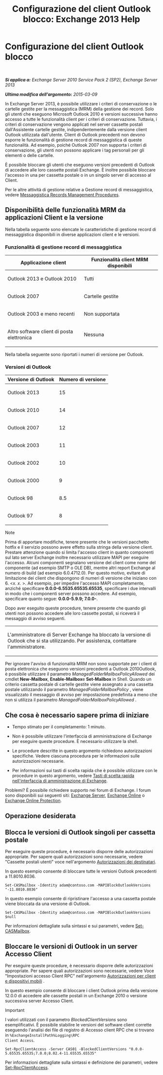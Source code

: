 ﻿---
title: 'Configurazione del client Outlook blocco: Exchange 2013 Help'
TOCTitle: Configurazione del client Outlook blocco
ms:assetid: 3a579c83-8bc7-4adc-a25c-8eb6eed7220c
ms:mtpsurl: https://technet.microsoft.com/it-it/library/Dd335207(v=EXCHG.150)
ms:contentKeyID: 51407354
ms.date: 05/22/2018
mtps_version: v=EXCHG.150
ms.translationtype: MT
---

# Configurazione del client Outlook blocco

 

_**Si applica a:** Exchange Server 2010 Service Pack 2 (SP2), Exchange Server 2013_

_**Ultima modifica dell'argomento:** 2015-03-09_

In Exchange Server 2013, è possibile utilizzare i criteri di conservazione o le cartelle gestite per la messaggistica (MRM) della gestione dei record. Solo gli utenti che eseguono Microsoft Outlook 2010 e versioni successive hanno accesso a tutte le funzionalità client per i criteri di conservazione. Tuttavia, i criteri di conservazione vengono applicati nel server cassette postali dall'Assistente cartelle gestite, indipendentemente dalla versione client Outlook utilizzata dall'utente. Client di Outlook precedenti non devono esporre le funzionalità di gestione record di messaggistica di queste funzionalità. Ad esempio, poiché Outlook 2007 non supporta i criteri di conservazione, gli utenti non possono applicare i tag personali per gli elementi o delle cartelle.

È possibile bloccare gli utenti che eseguono versioni precedenti di Outlook di accedere alle loro cassette postali Exchange. È inoltre possibile bloccare l'accesso in una per cassetta postale o in un singolo server di accesso al Client.

Per le altre attività di gestione relative a Gestione record di messaggistica, vedere [Messaggistica Records Management Procedures](messaging-records-management-procedures-exchange-2013-help.md).

## Disponibilità delle funzionalità MRM da applicazioni Client e la versione

Nella tabella seguente sono elencate le caratteristiche di gestione record di messaggistica disponibili in diverse applicazioni client e le versioni.

### Funzionalità di gestione record di messaggistica

<table>
<colgroup>
<col style="width: 50%" />
<col style="width: 50%" />
</colgroup>
<thead>
<tr class="header">
<th>Applicazione client</th>
<th>Funzionalità client MRM disponibili</th>
</tr>
</thead>
<tbody>
<tr class="odd">
<td><p>Outlook 2013 e Outlook 2010</p></td>
<td><p>Tutti</p></td>
</tr>
<tr class="even">
<td><p>Outlook 2007</p></td>
<td><p>Cartelle gestite</p></td>
</tr>
<tr class="odd">
<td><p>Outlook 2003 e meno recenti</p></td>
<td><p>Non supportata</p></td>
</tr>
<tr class="even">
<td><p>Altro software client di posta elettronica</p></td>
<td><p>Nessuna</p></td>
</tr>
</tbody>
</table>


Nella tabella seguente sono riportati i numeri di versione per Outlook.

### Versioni di Outlook

<table>
<colgroup>
<col style="width: 50%" />
<col style="width: 50%" />
</colgroup>
<thead>
<tr class="header">
<th>Versione di Outlook</th>
<th>Numero di versione</th>
</tr>
</thead>
<tbody>
<tr class="odd">
<td><p>Outlook 2013</p></td>
<td><p>15</p></td>
</tr>
<tr class="even">
<td><p>Outlook 2010</p></td>
<td><p>14</p></td>
</tr>
<tr class="odd">
<td><p>Outlook 2007</p></td>
<td><p>12</p></td>
</tr>
<tr class="even">
<td><p>Outlook 2003</p></td>
<td><p>11</p></td>
</tr>
<tr class="odd">
<td><p>Outlook 2002</p></td>
<td><p>10</p></td>
</tr>
<tr class="even">
<td><p>Outlook 2000</p></td>
<td><p>9</p></td>
</tr>
<tr class="odd">
<td><p>Outlook 98</p></td>
<td><p>8.5</p></td>
</tr>
<tr class="even">
<td><p>Outlook 97</p></td>
<td><p>8</p></td>
</tr>
</tbody>
</table>



> [!NOTE]
> Prima di apportare modifiche, tenere presente che le versioni pacchetto hotfix e il servizio possono avere effetto sulla stringa della versione client. Prestare attenzione quando si limita l'accesso client in quanto componenti sul lato server Exchange inoltre necessario utilizzare MAPI per eseguire l'accesso. Alcuni componenti segnalano versione del client come nome del componente (ad esempio SMTP o OLE DB), mentre altri report Exchange al numero di build (ad esempio 6.0.4712.0). Per questo motivo, evitare di limitazione dei client che dispongono di numeri di versione che iniziano con 6. &lt;<EM>x</EM>. <EM>x</EM>. &gt;. Ad esempio, per impedire l'accesso MAPI completamente, anziché specificare <STRONG>0.0.0-6.5535.65535.65535</STRONG>, specificare i due intervalli in modo che i componenti server possono accedere. Ad esempio, specificare quanto segue: <STRONG>0.0.0-5.9.9; 7.0.0-</STRONG>.



Dopo aver eseguito queste procedure, tenere presente che quando gli utenti non possono accedere alle loro cassette postali, si riceverà il messaggio di avviso seguenti.


<table>
<colgroup>
<col style="width: 100%" />
</colgroup>
<tbody>
<tr class="odd">
<td><p>L'amministratore di Server Exchange ha bloccato la versione di Outlook che si sta utilizzando. Per assistenza, contattare l'amministratore.</p></td>
</tr>
</tbody>
</table>


Per ignorare l'avviso di funzionalità MRM non sono supportate per i client di posta elettronica che eseguono versioni precedenti a Outlook 2010Outlook, è possibile utilizzare il parametro *ManagedFolderMailboxPolicyAllowed* dei cmdlet **New-Mailbox**, **Enable-Mailbox**e **Set-Mailbox** in Shell. Quando un criterio cassetta postale di cartelle gestite viene assegnato a una cassetta postale utilizzando il parametro *ManagedFolderMailboxPolicy* , viene visualizzato il messaggio di avviso per impostazione predefinita a meno che non si utilizza il parametro *ManagedFolderMailboxPolicyAllowed* .

## Che cosa è necessario sapere prima di iniziare

  - Tempo stimato per il completamento: 1 minuto.

  - Non è possibile utilizzare l'interfaccia di amministrazione di Exchange per eseguire queste procedure. È necessario utilizzare la shell.

  - Le procedure descritte in questo argomento richiedono autorizzazioni specifiche. Vedere ciascuna procedura per le informazioni sulle autorizzazioni necessarie.

  - Per informazioni sui tasti di scelta rapida che è possibile utilizzare con le procedure in questo argomento, vedere [Tasti di scelta rapida nell'interfaccia di amministrazione di Exchange](keyboard-shortcuts-in-the-exchange-admin-center-exchange-online-protection-help.md).

Problemi? È possibile richiedere supporto nei forum di Exchange. I forum sono disponibili sui seguenti siti: [Exchange Server](https://go.microsoft.com/fwlink/p/?linkid=60612), [Exchange Online](https://go.microsoft.com/fwlink/p/?linkid=267542) o [Exchange Online Protection](https://go.microsoft.com/fwlink/p/?linkid=285351).

## Operazione desiderata

## Blocca le versioni di Outlook singoli per cassetta postale

Per eseguire queste procedure, è necessario disporre delle autorizzazioni appropriate. Per sapere quali autorizzazioni sono necessarie, vedere "Cassette postali utenti" voce nell'argomento [Autorizzazioni dei destinatari](recipients-permissions-exchange-2013-help.md).

In questo esempio consente di bloccare tutte le versioni Outlook precedenti a 11.8010.8036.

    Set-CASMailbox -Identity adam@contoso.com -MAPIBlockOutlookVersions "-11.8010.8036"

In questo esempio consente di ripristinare l'accesso a una cassetta postale viene bloccata da una versione di Outlook.

    Set-CASMailbox -Identity adam@contoso.com -MAPIBlockOutlookVersions $null

Per informazioni dettagliate sulla sintassi e sui parametri, vedere [Set-CASMailbox](https://technet.microsoft.com/it-it/library/bb125264\(v=exchg.150\)).

## Bloccare le versioni di Outlook in un server Accesso Client

Per eseguire queste procedure, è necessario disporre delle autorizzazioni appropriate. Per sapere quali autorizzazioni sono necessarie, vedere Voce "Impostazioni accesso Client RPC" nell'argomento [Autorizzazioni per client e dispositivi mobili](clients-and-mobile-devices-permissions-exchange-2013-help.md) .

In questo esempio consente di bloccare i client Outlook prima della versione 12.0.0 di accedere alle cassette postali in un Exchange 2010 o versione successiva server Accesso Client.


> [!IMPORTANT]
> I valori utilizzati con il parametro <EM>BlockedClientVersions</EM> sono esemplificativi. È possibile stabilire le versioni del software client corrette eseguendo l'analisi dei file di registro di Accesso client RPC che si trovano in <CODE>%ExchangeInstallPath%Logging\RPC Client Access</CODE>.



    Set-RpcClientAccess -Server CAS01 -BlockedClientVersions "0.0.0-5.65535.65535;7.0.0;8.02.4-11.65535.65535"

Per informazioni dettagliate sulla sintassi e definizione dei parametri, vedere [Set-RpcClientAccess](https://technet.microsoft.com/it-it/library/dd351072\(v=exchg.150\)).

